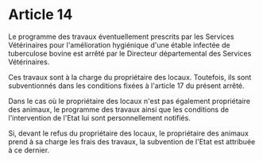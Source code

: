 # Article 14

Le programme des travaux éventuellement prescrits par les Services Vétérinaires pour l'amélioration hygiénique d'une étable infectée de tuberculose bovine est arrêté par le Directeur départemental des Services Vétérinaires.

Ces travaux sont à la charge du propriétaire des locaux. Toutefois, ils sont subventionnés dans les conditions fixées à l'article 17 du présent arrêté.

Dans le cas où le propriétaire des locaux n'est pas également propriétaire des animaux, le programme des travaux ainsi que les conditions de l'intervention de l'Etat lui sont personnellement notifiés.

Si, devant le refus du propriétaire des locaux, le propriétaire des animaux prend à sa charge les frais des travaux, la subvention de l'Etat est attribuée à ce dernier.
